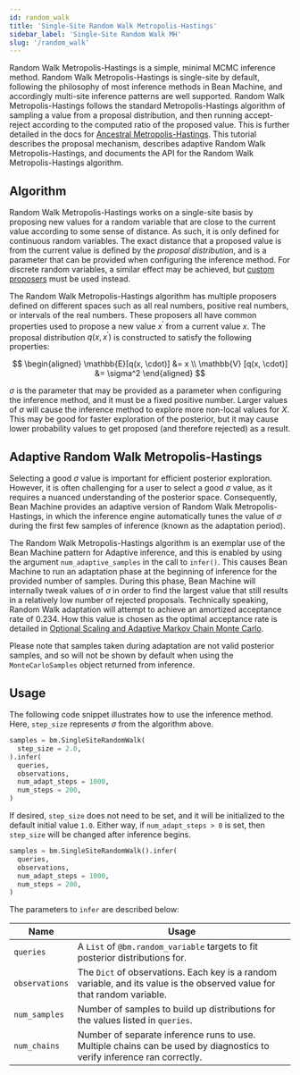 ```yaml
---
id: random_walk
title: 'Single-Site Random Walk Metropolis-Hastings'
sidebar_label: 'Single-Site Random Walk MH'
slug: '/random_walk'
---
```


Random Walk Metropolis-Hastings is a simple, minimal MCMC inference method. Random Walk Metropolis-Hastings is single-site by default, following the philosophy of most inference methods in Bean Machine, and accordingly multi-site inference patterns are well supported. Random Walk Metropolis-Hastings follows the standard Metropolis-Hastings algorithm of sampling a value from a proposal distribution, and then running accept-reject according to the computed ratio of the proposed value. This is further detailed in the docs for [Ancestral Metropolis-Hastings](ancestral_metropolis_hastings.md). This tutorial describes the proposal mechanism, describes adaptive Random Walk Metropolis-Hastings, and documents the API for the Random Walk Metropolis-Hastings algorithm.

## Algorithm

Random Walk Metropolis-Hastings works on a single-site basis by proposing new values for a random variable that are close to the current value according to some sense of distance. As such, it is only defined for continuous random variables. The exact distance that a proposed value is from the current value is defined by the _proposal distribution_, and is a parameter that can be provided when configuring the inference method. For discrete random variables, a similar effect may be achieved, but [custom proposers](../custom_inference/custom_proposers.md) must be used instead.

The Random Walk Metropolis-Hastings algorithm has multiple proposers defined on different spaces such as all real numbers, positive real numbers, or intervals of the real numbers. These proposers all have common properties used to propose a new value $x^\prime$ from a current value $x$. The proposal distribution $q(x,x^\prime)$ is constructed to satisfy the following properties:

$$
  \begin{aligned}
    \mathbb{E}[q(x, \cdot)] &= x \\
    \mathbb{V} [q(x, \cdot)] &= \sigma^2
  \end{aligned}
$$

$\sigma$ is the parameter that may be provided as a parameter when configuring the inference method, and it must be a fixed positive number. Larger values of $\sigma$ will cause the inference method to explore more non-local values for $X$. This may be good for faster exploration of the posterior, but it may cause lower probability values to get proposed (and therefore rejected) as a result.

## Adaptive Random Walk Metropolis-Hastings

Selecting a good $\sigma$ value is important for efficient posterior exploration. However, it is often challenging for a user to select a good $\sigma$ value, as it requires a nuanced understanding of the posterior space. Consequently, Bean Machine provides an adaptive version of Random Walk Metropolis-Hastings, in which the inference engine automatically tunes the value of $\sigma$ during the first few samples of inference (known as the adaptation period).

The Random Walk Metropolis-Hastings algorithm is an exemplar use of the Bean Machine pattern for Adaptive inference, and this is enabled by using the argument `num_adaptive_samples` in the call to `infer()`. This causes Bean Machine to run an adaptation phase at the beginning of inference for the provided number of samples. During this phase, Bean Machine will internally tweak values of $\sigma$ in order to find the largest value that still results in a relatively low number of rejected proposals. Technically speaking, Random Walk adaptation will attempt to achieve an amortized acceptance rate of 0.234. How this value is chosen as the optimal acceptance rate is detailed in [Optional Scaling and Adaptive Markov Chain Monte Carlo](http://www.stats.ox.ac.uk/~evans/CDT/Adaptive.pdf).

Please note that samples taken during adaptation are not valid posterior samples, and so will not be shown by default when using the `MonteCarloSamples` object returned from inference.

## Usage

The following code snippet illustrates how to use the inference method. Here, `step_size` represents $\sigma$ from the algorithm above.

```py
samples = bm.SingleSiteRandomWalk(
  step_size = 2.0,
).infer(
  queries,
  observations,
  num_adapt_steps = 1000,
  num_steps = 200,
)
```

If desired, `step_size` does not need to be set, and it will be initialized to the default initial value `1.0`. Either way, if `num_adapt_steps > 0` is set, then `step_size` will be changed after inference begins.

```py
samples = bm.SingleSiteRandomWalk().infer(
  queries,
  observations,
  num_adapt_steps = 1000,
  num_steps = 200,
)
```

The parameters to `infer` are described below:

| Name | Usage
| --- | ---
| `queries` | A `List` of `@bm.random_variable` targets to fit posterior distributions for.
| `observations` | The `Dict` of observations. Each key is a random variable, and its value is the observed value for that random variable.
| `num_samples` | Number of samples to build up distributions for the values listed in `queries`.
| `num_chains` | Number of separate inference runs to use. Multiple chains can be used by diagnostics to verify inference ran correctly.
